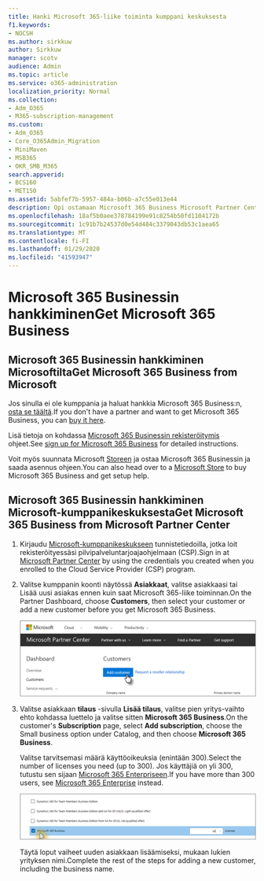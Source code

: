 ```yaml
---
title: Hanki Microsoft 365-liike toiminta kumppani keskuksesta
f1.keywords:
- NOCSH
ms.author: sirkkuw
author: Sirkkuw
manager: scotv
audience: Admin
ms.topic: article
ms.service: o365-administration
localization_priority: Normal
ms.collection:
- Adm_O365
- M365-subscription-management
ms.custom:
- Adm_O365
- Core_O365Admin_Migration
- MiniMaven
- MSB365
- OKR_SMB_M365
search.appverid:
- BCS160
- MET150
ms.assetid: 5abfef7b-5957-484a-b06b-a7c55e013e44
description: Opi ostamaan Microsoft 365 Business Microsoft Partner Centeristä.
ms.openlocfilehash: 18af5b0aee378784199e91c8254b50fd1104172b
ms.sourcegitcommit: 1c91b7b24537d0e54d484c3379043db53c1aea65
ms.translationtype: MT
ms.contentlocale: fi-FI
ms.lasthandoff: 01/29/2020
ms.locfileid: "41593947"
---
```

# <a name="get-microsoft-365-business"></a><span data-ttu-id="4b086-103">Microsoft 365 Businessin hankkiminen</span><span class="sxs-lookup"><span data-stu-id="4b086-103">Get Microsoft 365 Business</span></span>

## <a name="get-microsoft-365-business-from-microsoft"></a><span data-ttu-id="4b086-104">Microsoft 365 Businessin hankkiminen Microsoftilta</span><span class="sxs-lookup"><span data-stu-id="4b086-104">Get Microsoft 365 Business from Microsoft</span></span>

<span data-ttu-id="4b086-105">Jos sinulla ei ole kumppania ja haluat hankkia Microsoft 365 Business:n, [osta se täältä](https://www.microsoft.com/en-US/microsoft-365/business).</span><span class="sxs-lookup"><span data-stu-id="4b086-105">If you don't have a partner and want to get Microsoft 365 Business, you can [buy it here](https://www.microsoft.com/en-US/microsoft-365/business).</span></span>

<span data-ttu-id="4b086-106">Lisä tietoja on kohdassa [Microsoft 365 Businessin rekisteröitymis](sign-up.md) ohjeet.</span><span class="sxs-lookup"><span data-stu-id="4b086-106">See [sign up for Microsoft 365 Business](sign-up.md) for detailed instructions.</span></span>

<span data-ttu-id="4b086-107">Voit myös suunnata Microsoft [Storeen](https://www.microsoft.com/en-us/store/locations/find-a-store?icid=en_US_Store_UH_FAS) ja ostaa Microsoft 365 Businessin ja saada asennus ohjeen.</span><span class="sxs-lookup"><span data-stu-id="4b086-107">You can also head over to a [Microsoft Store](https://www.microsoft.com/en-us/store/locations/find-a-store?icid=en_US_Store_UH_FAS) to buy Microsoft 365 Business and get setup help.</span></span>
  
## <a name="get-microsoft-365-business-from-microsoft-partner-center"></a><span data-ttu-id="4b086-108">Microsoft 365 Businessin hankkiminen Microsoft-kumppanikeskuksesta</span><span class="sxs-lookup"><span data-stu-id="4b086-108">Get Microsoft 365 Business from Microsoft Partner Center</span></span>

1. <span data-ttu-id="4b086-109">Kirjaudu [Microsoft-kumppanikeskukseen](https://go.microsoft.com/fwlink/p/?linkid=849910) tunnistetiedoilla, jotka loit rekisteröityessäsi pilvipalveluntarjoajaohjelmaan (CSP).</span><span class="sxs-lookup"><span data-stu-id="4b086-109">Sign in at [Microsoft Partner Center](https://go.microsoft.com/fwlink/p/?linkid=849910) by using the credentials you created when you enrolled to the Cloud Service Provider (CSP) program.</span></span> 
    
2. <span data-ttu-id="4b086-110">Valitse kumppanin koonti näytössä **Asiakkaat**, valitse asiakkaasi tai Lisää uusi asiakas ennen kuin saat Microsoft 365-liike toiminnan.</span><span class="sxs-lookup"><span data-stu-id="4b086-110">On the Partner Dashboard, choose **Customers**, then select your customer or add a new customer before you get Microsoft 365 Business.</span></span>
    
    ![Lisää asiakas Microsoft Partner Centerissä.](media/ec807d07-bbd2-411f-8fe1-c644cf9a3882.png)
  
3. <span data-ttu-id="4b086-112">Valitse asiakkaan **tilaus** -sivulla **Lisää tilaus**, valitse pien yritys-vaihto ehto kohdassa luettelo ja valitse sitten **Microsoft 365 Business**.</span><span class="sxs-lookup"><span data-stu-id="4b086-112">On the customer's **Subscription** page, select **Add subscription**, choose the Small business option under Catalog, and then choose **Microsoft 365 Business**.</span></span>
    
    <span data-ttu-id="4b086-113">Valitse tarvitsemasi määrä käyttöoikeuksia (enintään 300).</span><span class="sxs-lookup"><span data-stu-id="4b086-113">Select the number of licenses you need (up to 300).</span></span> <span data-ttu-id="4b086-114">Jos käyttäjiä on yli 300, tutustu sen sijaan [Microsoft 365 Enterpriseen](https://go.microsoft.com/fwlink/p/?linkid=862316).</span><span class="sxs-lookup"><span data-stu-id="4b086-114">If you have more than 300 users, see [Microsoft 365 Enterprise](https://go.microsoft.com/fwlink/p/?linkid=862316) instead.</span></span> 
    
    ![Valitse uusi tilaus-sivulla Small Business.](media/52d99e89-2175-4974-84bb-dd626048541b.png)
  
    <span data-ttu-id="4b086-116">Täytä loput vaiheet uuden asiakkaan lisäämiseksi, mukaan lukien yrityksen nimi.</span><span class="sxs-lookup"><span data-stu-id="4b086-116">Complete the rest of the steps for adding a new customer, including the business name.</span></span>
    


